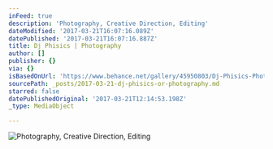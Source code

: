 ```yaml
---
inFeed: true
description: 'Photography, Creative Direction, Editing'
dateModified: '2017-03-21T16:07:16.089Z'
datePublished: '2017-03-21T16:07:16.887Z'
title: Dj Phisics | Photography
author: []
publisher: {}
via: {}
isBasedOnUrl: 'https://www.behance.net/gallery/45950803/Dj-Phisics-Photography'
sourcePath: _posts/2017-03-21-dj-phisics-or-photography.md
starred: false
datePublishedOriginal: '2017-03-21T12:14:53.198Z'
_type: MediaObject

---
```

![Photography, Creative Direction, Editing](https://the-grid-user-content.s3-us-west-2.amazonaws.com/2f06559d-1728-4e02-817f-68608f61d7c2.png)